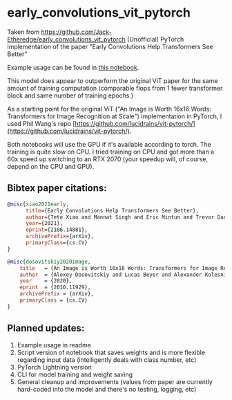 # early_convolutions_vit_pytorch

Taken from https://github.com/Jack-Etheredge/early_convolutions_vit_pytorch
(Unofficial) PyTorch implementation of the paper "Early Convolutions Help Transformers See Better"

Example usage can be found in [this notebook](notebooks/cats_and_dogs_early_conv.ipynb).

This model does appear to outperform the original ViT paper for the same amount of training computation (comparable flops from 1 fewer transformer block and same number of training epochs.)

As a starting point for the original ViT ("An Image is Worth 16x16 Words: Transformers for Image Recognition at Scale") implementation in PyTorch, I used Phil Wang's repo [https://github.com/lucidrains/vit-pytorch/](https://github.com/lucidrains/vit-pytorch/).

Both notebooks will use the GPU if it's available according to torch. The training is quite slow on CPU. I tried training on CPU and got more than a 60x speed up switching to an RTX 2070 (your speedup will, of course, depend on the CPU and GPU).

## Bibtex paper citations:
```bibtex
@misc{xiao2021early,
      title={Early Convolutions Help Transformers See Better}, 
      author={Tete Xiao and Mannat Singh and Eric Mintun and Trevor Darrell and Piotr Dollár and Ross Girshick},
      year={2021},
      eprint={2106.14881},
      archivePrefix={arXiv},
      primaryClass={cs.CV}
}
```

```bibtex
@misc{dosovitskiy2020image,
    title   = {An Image is Worth 16x16 Words: Transformers for Image Recognition at Scale},
    author  = {Alexey Dosovitskiy and Lucas Beyer and Alexander Kolesnikov and Dirk Weissenborn and Xiaohua Zhai and Thomas Unterthiner and Mostafa Dehghani and Matthias Minderer and Georg Heigold and Sylvain Gelly and Jakob Uszkoreit and Neil Houlsby},
    year    = {2020},
    eprint  = {2010.11929},
    archivePrefix = {arXiv},
    primaryClass = {cs.CV}
}
```

## Planned updates:
1. Example usage in readme
2. Script version of notebook that saves weights and is more flexible regarding input data (intelligently deals with class number, etc)
3. PyTorch Lightning version
4. CLI for model training and weight saving
5. General cleanup and improvements (values from paper are currently hard-coded into the model and there's no testing, logging, etc)
